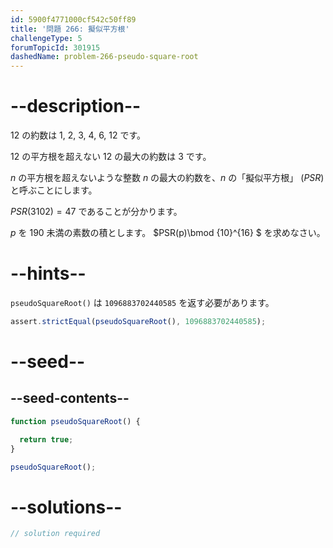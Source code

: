 ```yaml
---
id: 5900f4771000cf542c50ff89
title: '問題 266: 擬似平方根'
challengeType: 5
forumTopicId: 301915
dashedName: problem-266-pseudo-square-root
---
```


# --description--

12 の約数は 1, 2, 3, 4, 6, 12 です。

12 の平方根を超えない 12 の最大の約数は 3 です。

$n$ の平方根を超えないような整数 $n$ の最大の約数を、$n$ の「擬似平方根」 ($PSR$) と呼ぶことにします。

$PSR(3102) = 47$ であることが分かります。

$p$ を 190 未満の素数の積とします。 $PSR(p)\bmod {10}^{16} $ を求めなさい。

# --hints--

`pseudoSquareRoot()` は `1096883702440585` を返す必要があります。

```js
assert.strictEqual(pseudoSquareRoot(), 1096883702440585);
```

# --seed--

## --seed-contents--

```js
function pseudoSquareRoot() {

  return true;
}

pseudoSquareRoot();
```

# --solutions--

```js
// solution required
```
